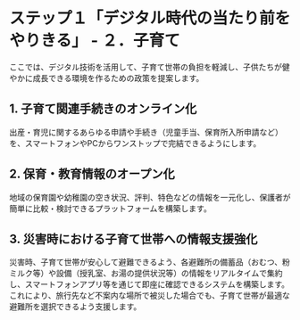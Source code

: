 # ステップ１「デジタル時代の当たり前をやりきる」 - ２．子育て

ここでは、デジタル技術を活用して、子育て世帯の負担を軽減し、子供たちが健やかに成長できる環境を作るための政策を提案します。

## 1. 子育て関連手続きのオンライン化
出産・育児に関するあらゆる申請や手続き（児童手当、保育所入所申請など）を、スマートフォンやPCからワンストップで完結できるようにします。

## 2. 保育・教育情報のオープン化
地域の保育園や幼稚園の空き状況、評判、特色などの情報を一元化し、保護者が簡単に比較・検討できるプラットフォームを構築します。

## 3. 災害時における子育て世帯への情報支援強化
災害時、子育て世帯が安心して避難できるよう、各避難所の備蓄品（おむつ、粉ミルク等）や設備（授乳室、お湯の提供状況等）の情報をリアルタイムで集約し、スマートフォンアプリ等を通じて即座に確認できるシステムを構築します。これにより、旅行先など不案内な場所で被災した場合でも、子育て世帯が最適な避難所を選択できるよう支援します。